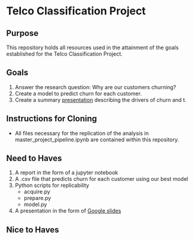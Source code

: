 # Telco Classification Project

## Purpose
This repository holds all resources used in the attainment of the goals established for the Telco Classification Project.

## Goals
1. Answer the research question: Why are our customers churning?
2. Create a model to predict churn for each customer.
3. Create a summary [presentation](https://docs.google.com/presentation/d/1-Ee424EWIg4FIBagdSOR4be6lDmm89bcHkUcgSyEFwk/edit?usp=sharing) describing the drivers of churn and t.

## Instructions for Cloning
- All files necessary for the replication of the analysis in master_project_pipeline.ipynb are contained within this repository.

## Need to Haves
1. A report in the form of a jupyter notebook
2. A .csv file that predicts churn for each customer using our best model
3. Python scripts for replicability
    - acquire.py
    - prepare.py
    - model.py
4. A presentation in the form of [Google slides](https://docs.google.com/presentation/d/1-Ee424EWIg4FIBagdSOR4be6lDmm89bcHkUcgSyEFwk/edit?usp=sharing)

## Nice to Haves
